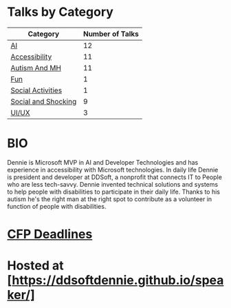 # Talks by Category

| Category             | Number of Talks |
|----------------------|-----------------|
| [AI](AI/AI.md)       | 12              |
| [Accessibility](Accessibility/Accessibility.md) | 11 |
| [Autism And MH](AutismAndMH/AutismAndMH.md) | 11 |
| [Fun](Fun/Fun.md)    | 1               |
| [Social Activities](SocialActivities/SocialActivities.md) | 1 |
| [Social and Shocking](SocialAndShocking/SocialAndShocking.md) | 9 |
| [UI/UX](UIUX/UIUX.md) | 3 |

# BIO

Dennie is Microsoft MVP in AI and Developer Technologies and has experience in accessibility with Microsoft technologies. In daily life Dennie is president and developer at DDSoft, a nonprofit that connects IT to People who are less tech-savvy. Dennie invented technical solutions and systems to help people with disabilities to participate in their daily life. Thanks to his autism he's the right man at the right spot to contribute as a volunteer in function of people with disabilities.

# [CFP Deadlines](CFPDEADLINES.md)

# Hosted at [https://ddsoftdennie.github.io/speaker/]

